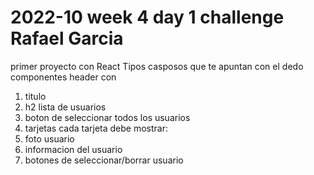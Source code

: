 # 2022-10 week 4 day 1 challenge Rafael Garcia

primer proyecto con React
Tipos casposos que te apuntan con el dedo
componentes
header con
1. titulo
2. h2 lista de usuarios
3. boton de seleccionar todos los usuarios
4. tarjetas
    cada tarjeta debe mostrar:
5. foto usuario
6. informacion del usuario
7. botones de seleccionar/borrar usuario